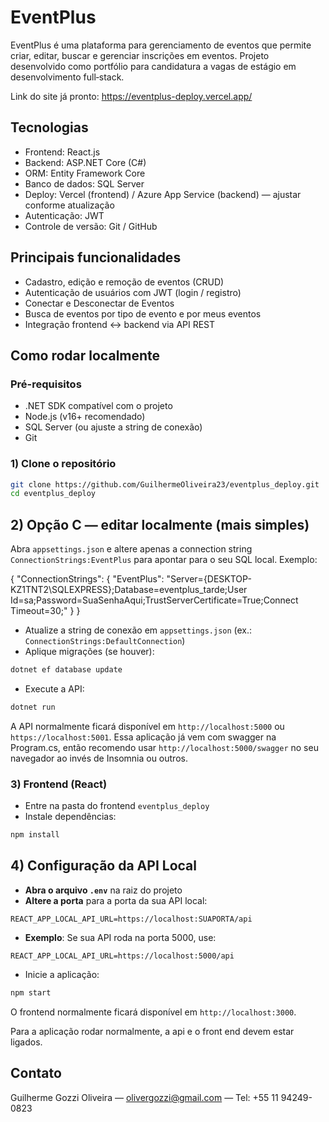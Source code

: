 # EventPlus

EventPlus é uma plataforma para gerenciamento de eventos que permite criar, editar, buscar e gerenciar inscrições em eventos. Projeto desenvolvido como portfólio para candidatura a vagas de estágio em desenvolvimento full‑stack.

Link do site já pronto: https://eventplus-deploy.vercel.app/

## Tecnologias
- Frontend: React.js  
- Backend: ASP.NET Core (C#)  
- ORM: Entity Framework Core  
- Banco de dados: SQL Server  
- Deploy: Vercel (frontend) / Azure App Service (backend) — ajustar conforme atualização  
- Autenticação: JWT  
- Controle de versão: Git / GitHub

## Principais funcionalidades
- Cadastro, edição e remoção de eventos (CRUD)  
- Autenticação de usuários com JWT (login / registro)  
- Conectar e Desconectar de Eventos  
- Busca de eventos por tipo de evento e por meus eventos  
- Integração frontend ↔ backend via API REST


## Como rodar localmente

### Pré-requisitos
- .NET SDK compatível com o projeto  
- Node.js (v16+ recomendado)  
- SQL Server (ou ajuste a string de conexão)  
- Git

### 1) Clone o repositório
```bash
git clone https://github.com/GuilhermeOliveira23/eventplus_deploy.git
cd eventplus_deploy
```


## 2) Opção C — editar localmente (mais simples)
Abra `appsettings.json` e altere apenas a connection string `ConnectionStrings:EventPlus` para apontar para o seu SQL local.
Exemplo:

{ "ConnectionStrings": { "EventPlus": "Server={DESKTOP-KZ1TNT2\SQLEXPRESS};Database=eventplus_tarde;User Id=sa;Password=SuaSenhaAqui;TrustServerCertificate=True;Connect Timeout=30;" } }
- Atualize a string de conexão em `appsettings.json` (ex.: `ConnectionStrings:DefaultConnection`)  
- Aplique migrações (se houver):
```bash
dotnet ef database update
```
- Execute a API:
```bash
dotnet run
```
A API normalmente ficará disponível em `http://localhost:5000` ou `https://localhost:5001`.
Essa aplicação já vem com swagger na Program.cs, então recomendo usar `http://localhost:5000/swagger` no seu navegador ao invés de Insomnia ou outros.

### 3) Frontend (React)
- Entre na pasta do frontend `eventplus_deploy` 
- Instale dependências:
```bash
npm install
```

## 4) Configuração da API Local
- **Abra o arquivo `.env`** na raiz do projeto
- **Altere a porta** para a porta da sua API local:
```env
REACT_APP_LOCAL_API_URL=https://localhost:SUAPORTA/api
```
- **Exemplo**: Se sua API roda na porta 5000, use:
```env
REACT_APP_LOCAL_API_URL=https://localhost:5000/api
```

- Inicie a aplicação:
```bash
npm start
```
O frontend normalmente ficará disponível em `http://localhost:3000`.

Para a aplicação rodar normalmente, a api e o front end devem estar ligados.

## Contato
Guilherme Gozzi Oliveira — olivergozzi@gmail.com — Tel: +55 11 94249-0823
